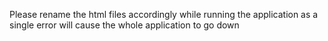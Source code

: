 Please rename the html files accordingly while running the application as a single error will cause the whole application to go down
